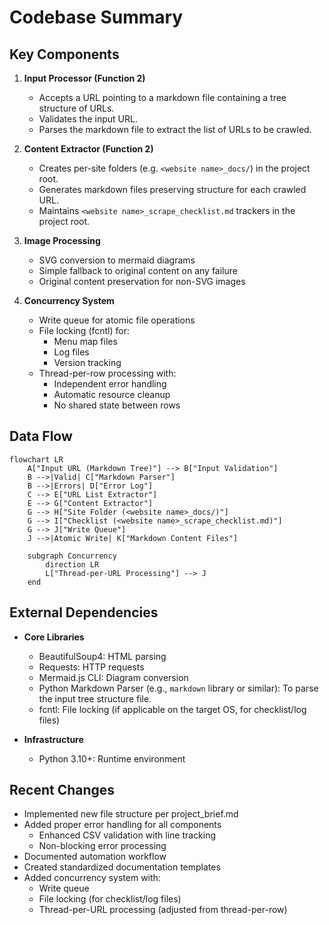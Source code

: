 # Codebase Summary

## Key Components

1. **Input Processor (Function 2)**

   - Accepts a URL pointing to a markdown file containing a tree structure of URLs.
   - Validates the input URL.
   - Parses the markdown file to extract the list of URLs to be crawled.

2. **Content Extractor (Function 2)**

   - Creates per-site folders (e.g. `<website name>_docs/`) in the project root.
   - Generates markdown files preserving structure for each crawled URL.
   - Maintains `<website name>_scrape_checklist.md` trackers in the project root.

3. **Image Processing**

   - SVG conversion to mermaid diagrams
   - Simple fallback to original content on any failure
   - Original content preservation for non-SVG images

4. **Concurrency System**
   - Write queue for atomic file operations
   - File locking (fcntl) for:
     - Menu map files
     - Log files
     - Version tracking
   - Thread-per-row processing with:
     - Independent error handling
     - Automatic resource cleanup
     - No shared state between rows

## Data Flow

```mermaid
flowchart LR
    A["Input URL (Markdown Tree)"] --> B["Input Validation"]
    B -->|Valid| C["Markdown Parser"]
    B -->|Errors| D["Error Log"]
    C --> E["URL List Extractor"]
    E --> G["Content Extractor"]
    G --> H["Site Folder (<website name>_docs/)"]
    G --> I["Checklist (<website name>_scrape_checklist.md)"]
    G --> J["Write Queue"]
    J -->|Atomic Write| K["Markdown Content Files"]

    subgraph Concurrency
        direction LR
        L["Thread-per-URL Processing"] --> J
    end
```

## External Dependencies

- **Core Libraries**

  - BeautifulSoup4: HTML parsing
  - Requests: HTTP requests
  - Mermaid.js CLI: Diagram conversion
  - Python Markdown Parser (e.g., `markdown` library or similar): To parse the input tree structure file.
  - fcntl: File locking (if applicable on the target OS, for checklist/log files)

- **Infrastructure**
  - Python 3.10+: Runtime environment

## Recent Changes

- Implemented new file structure per project_brief.md
- Added proper error handling for all components
  - Enhanced CSV validation with line tracking
  - Non-blocking error processing
- Documented automation workflow
- Created standardized documentation templates
- Added concurrency system with:
  - Write queue
  - File locking (for checklist/log files)
  - Thread-per-URL processing (adjusted from thread-per-row)
